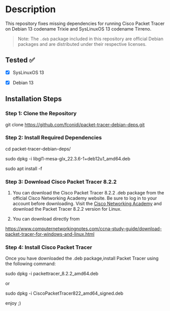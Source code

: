 # Description

This repository fixes missing dependencies for running Cisco Packet Tracer on Debian 13 codename Trixie and SysLinuxOS 13 codename Tirreno. 

> Note: The `.deb` package included in this repository are official Debian packages and are distributed under their respective licenses.



## Tested ✅

- [x] SysLinuxOS 13
- [x] Debian 13



## Installation Steps


### Step 1: Clone the Repository


git clone https://github.com/fconidi/packet-tracer-debian-deps.git


### Step 2: Install Required Dependencies

cd packet-tracer-debian-deps/

sudo dpkg -i libgl1-mesa-glx_22.3.6-1+deb12u1_amd64.deb

sudo apt install -f

### Step 3: Download Cisco Packet Tracer 8.2.2

1) You can download the Cisco Packet Tracer 8.2.2 .deb package from the official Cisco Networking Academy website. Be sure to log in to your account before downloading.
Visit the [Cisco Networking Academy](https://www.netacad.com/) and download the Packet Tracer 8.2.2 version for Linux.

2) You can download directly from 

https://www.computernetworkingnotes.com/ccna-study-guide/download-packet-tracer-for-windows-and-linux.html

### Step 4: Install Cisco Packet Tracer

Once you have downloaded the .deb package,install Packet Tracer using the following command:

sudo dpkg -i packettracer_8.2.2_amd64.deb

or

sudo dpkg -i CiscoPacketTracer822_amd64_signed.deb


enjoy ;)
